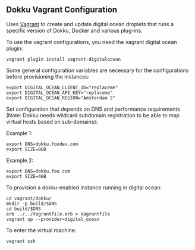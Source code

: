 Dokku Vagrant Configuration
-----------------------------

Uses [Vagrant](http://www.vagrantup.com/) to create and update digital ocean droplets that runs a specific version of Dokku, Docker and various plug-ins.

To use the vagrant configurations, you need the vagrant digital ocean plugin:

    vagrant plugin install vagrant-digitalocean

Some general configuration variables are necessary for the configurations before provisioning the instances:

    export DIGITAL_OCEAN_CLIENT_ID="replaceme"
    export DIGITAL_OCEAN_API_KEY="replaceme"
    export DIGITAL_OCEAN_REGION="Amsterdam 2"

Set configuration that depends on DNS and performance requirements (Note: Dokku needs wildcard subdomain registration to be able to map virtual hosts based on sub-domains):

Example 1:

    export DNS=dokku.foodev.com
    export SIZE=8GB

Example 2:

    export DNS=dokku.foo.com
    export SIZE=4GB

To provision a dokku-enabled instance running in digital ocean:

    cd vagrant/dokku/
    mkdir -p build/$DNS
    cd build/$DNS
    erb ../../Vagrantfile.erb > Vagrantfile
    vagrant up --provider=digital_ocean

To enter the virtual machine:

    vagrant ssh
